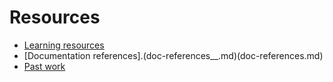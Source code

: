 # Resources

- [Learning resources](learning-resources.md)
- [Documentation references].(doc-references__.md)(doc-references.md)
- [Past work](past-work.md)
